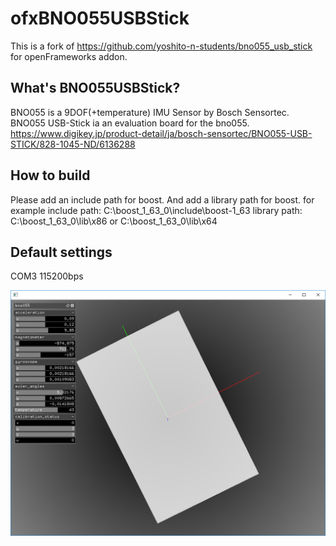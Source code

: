 # ofxBNO055USBStick
This is a fork of https://github.com/yoshito-n-students/bno055_usb_stick for openFrameworks addon.

## What's BNO055USBStick?
BNO055 is a 9DOF(+temperature) IMU Sensor by Bosch Sensortec.
BNO055 USB-Stick ia an evaluation board for the bno055.
https://www.digikey.jp/product-detail/ja/bosch-sensortec/BNO055-USB-STICK/828-1045-ND/6136288

## How to build
Please add an include path for boost. And add a library path for boost.
for example
include path: C:\boost_1_63_0\include\boost-1_63
library path: C:\boost_1_63_0\lib\x86 or C:\boost_1_63_0\lib\x64

## Default settings
COM3
115200bps

![ofxBNO055USBStickExample](https://github.com/dotchang/ofxBNO055USBStick/blob/master/ofxBNO055.png)
